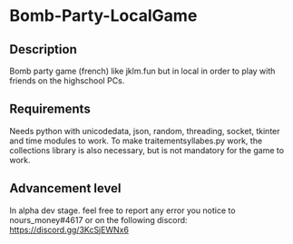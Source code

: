 # Bomb-Party-LocalGame
## Description
Bomb party game (french) like jklm.fun but in local in order to play with friends on the highschool PCs.
## Requirements
Needs python with unicodedata, json, random, threading, socket, tkinter and time modules to work.
To make traitementsyllabes.py work, the collections library is also necessary, but is not mandatory for the game to work.
## Advancement level
In alpha dev stage.
feel free to report any error you notice to nours_money#4617 or on the following discord: https://discord.gg/3KcSjEWNx6